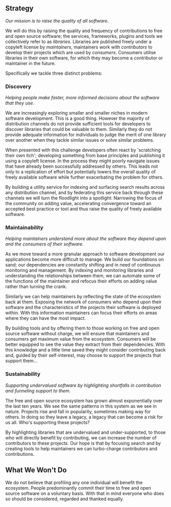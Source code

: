 ## Strategy
*Our mission is to raise the quality of all software.*

We will do this by raising the quality and frequency of contributions to free and open source software; the services, frameworks, plugins and tools we collectively refer to as *libraries*. Libraries are published freely under a copyleft license by *maintainers*, maintainers work with *contributors* to develop their projects which are used by *consumers*. Consumers utilise libraries in their own software, for which they may become a contributor or maintainer in the future.

Specifically we tackle three distinct problems:

### Discovery
_Helping people make faster, more informed decisions about the software that they use._

We are increasingly exploring smaller and smaller niches in modern software development. This is a good thing. However the majority of distribution channels do not provide sufficient tools for developers to discover libraries that could be valuable to them. Similarly they do not provide adequate information for individuals to judge the merit of one library over another when they tackle similar issues or solve similar problems.

When presented with this challenge developers often react by 'scratching their own itch'; developing something from base principles and publishing it using a copyleft license. In the process they might poorly navigate issues that have already been successfully addressed by others. This leads not only to a replication of effort but potentially lowers the overall quality of freely available software while further exacerbating the problem for others.

By building a utility service for indexing and surfacing search results across any distribution channel, and by federating this service back through these channels we will turn the floodlight into a spotlight: Narrowing the focus of the community on adding value, accelerating convergence toward an accepted best practice or tool and thus raise the quality of freely available software.  

### Maintainability
_Helping maintainers understand more about the software they depend upon and the consumers of their software._

As we move toward a more granular approach to software development our applications become more difficult to manage. We build our foundations on sand; our dependencies are constantly shifting and in need of continuous monitoring and management. By indexing and monitoring libraries and understanding the relationships between them, we can automate some of the functions of the maintainer and refocus their efforts on adding value rather than turning the crank.  

Similarly we can help maintainers by reflecting the state of the ecosystem back at them. Exposing the network of consumers who depend upon their software and the characteristics of the projects their software is deployed within. With this information maintainers can focus their efforts on areas where they can have the most impact.

By building tools and by offering them to those working on free and open source software without charge, we will ensure that maintainers and consumers get maximum value from the ecosystem. Consumers will be better equipped to see the value they extract from their dependencies. With this knowledge and a little time saved they might consider contributing back and, guided by their self-interest, may choose to support the projects that support them...

### Sustainability
_Supporting undervalued software by highlighting shortfalls in contribution and funneling support to them._

The free and open source ecosystem has grown almost exponentially over the last ten years. We see the same patterns in this system as we see in nature. Projects rise and fall in popularity, sometimes making way for others. In doing so they leave a legacy, a legacy that can become a risk for us all. Who's supporting these projects?

By highlighting libraries that are undervalued and under-supported, to those who will directly benefit by contributing, we can increase the number of contributors to these projects. Our hope is that by focusing search and by creating tools to help maintainers we can turbo-charge contributors and contributions.

## What We Won't Do
We do not believe that profiling any one individual will benefit the ecosystem. People predominantly commit their time to free and open source software on a voluntary basis. With that in mind everyone who does so should be considered, regarded and thanked equally.
